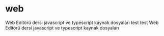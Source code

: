 # web
Web Editörü dersi javascript ve typescript kaynak dosyaları test
test Web Editörü dersi javascript ve typescript kaynak dosyaları

